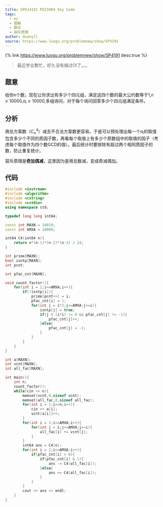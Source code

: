 ```yaml
---
title: SPOJ4191 POJ3904 Sky Code
tags:
  - oi
  - 题解
  - 数论
  - 容斥原理
author: duanyll
source: https://www.luogu.org/problemnew/show/SP4191
---
```


{% link https://www.luogu.org/problemnew/show/SP4191 desc:true %}

> 最近学业繁忙，好久没有搞过OI了。。。

<!-- more -->

## 题意

给你n个数，现在让你求出有多少个四元组，满足这四个数的最大公约数等于1,$n \leq 10000$,$a_i \leq 10000$,多组询问，对于每个询问回答多少个四元组满足条件。

## 分析

用总方案数（$C^{4}_{n}$）减去不合法方案数更容易。于是可以预处理出每一个$a_i$的取值包含多少个不同的质因子数，再看每个取值上有多少个原数组中的取值的因子（考虑每个取值作为四个数GCD的值）。最后统计时要排除有超过两个相同质因子的数，防止重复统计。

容斥原理是**奇加偶减**，这里因为是用总数减，变成奇减偶加。

## 代码

```cpp
#include <iostream>
#include <algorithm>
#include <cstring>
#include <cstdio>
using namespace std;

typedef long long int64;

const int MAXN = 10010;
const int AMXA = 10000;

int64 C4(int64 n){
    return n*(n-1)*(n-2)*(n-3) / 24;
}

int prime[MAXN];
bool isntp[MAXN];
int pcnt;

int pfac_cnt[MAXN];

void count_factor(){
    for(int i = 2;i<=AMXA;i++){
        if(!isntp[i]){
        	prime[pcnt++] = i;
        	pfac_cnt[i] = 1;
        	for(int j = i*2;j<=AMXA;j+=i){
        		isntp[j] = true;
        		if(j % (i*i) != 0 && pfac_cnt[j] != -1){
        			pfac_cnt[j]++;
        		}else{
        			pfac_cnt[j] = -1;
        		}
        	}
        }
    }
}

int a[MAXN];
int vcnt[MAXN];
int all_fac[MAXN];

int main(){
    int n;
    count_factor();
    while(cin >> n){
        memset(vcnt,0,sizeof vcnt);
        memset(all_fac,0,sizeof all_fac);
        for(int i = 1;i<=n;i++){
            cin >> a[i];
            vcnt[a[i]]++;
        }
        for(int i = 2;i<=AMXA;i++){
            for(int j = i;j<=AMXA;j+=i){
                all_fac[i] += vcnt[j];
            }
        }
        int64 ans = C4(n);
        for(int i = 2;i<=AMXA;i++){
            if(pfac_cnt[i] > 0){
                if(pfac_cnt[i] & 1){
                    ans -= C4(all_fac[i]);
                }else{
                    ans += C4(all_fac[i]);
                }
            }
        }
        cout << ans << endl;
    }
}
```
